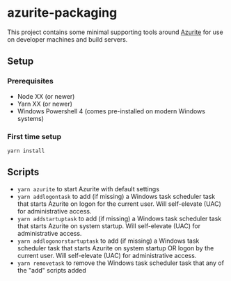 # azurite-packaging
This project contains some minimal supporting tools around [Azurite](https://github.com/Azure/Azurite) for use on developer machines and build servers.

## Setup

### Prerequisites
* Node XX (or newer)
* Yarn XX (or newer)
* Windows Powershell 4 (comes pre-installed on modern Windows systems)

### First time setup

    yarn install

## Scripts

* `yarn azurite` to start Azurite with default settings
* `yarn addlogontask` to add (if missing) a Windows task scheduler task that starts Azurite on logon for the current user. Will self-elevate (UAC) for administrative access.
* `yarn addstartuptask` to add (if missing) a Windows task scheduler task that starts Azurite on system startup. Will self-elevate (UAC) for administrative access.
* `yarn addlogonorstartuptask` to add (if missing) a Windows task scheduler task that starts Azurite on system startup OR logon by the current user. Will self-elevate (UAC) for administrative access.
* `yarn removetask` to remove the Windows task scheduler task that any of the "add" scripts added
